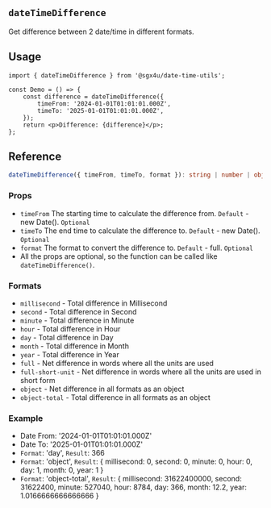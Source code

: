 ## `dateTimeDifference`

Get difference between 2 date/time in different formats.

## Usage

```tsx
import { dateTimeDifference } from '@sgx4u/date-time-utils';

const Demo = () => {
	const difference = dateTimeDifference({
		timeFrom: '2024-01-01T01:01:01.000Z',
		timeTo: '2025-01-01T01:01:01.000Z',
	});
	return <p>Difference: {difference}</p>;
};
```

## Reference

```ts
dateTimeDifference({ timeFrom, timeTo, format }): string | number | object;
```

### Props

-   `timeFrom` The starting time to calculate the difference from. `Default` - new Date(). `Optional`
-   `timeTo` The end time to calculate the difference to. `Default` - new Date(). `Optional`
-   `format` The format to convert the difference to. `Default` - full. `Optional`
-   All the props are optional, so the function can be called like `dateTimeDifference()`.

### Formats

-   `millisecond` - Total difference in Millisecond
-   `second` - Total difference in Second
-   `minute` - Total difference in Minute
-   `hour` - Total difference in Hour
-   `day` - Total difference in Day
-   `month` - Total difference in Month
-   `year` - Total difference in Year
-   `full` - Net difference in words where all the units are used
-   `full-short-unit` - Net difference in words where all the units are used in short form
-   `object` - Net difference in all formats as an object
-   `object-total` - Total difference in all formats as an object

### Example

-   Date From: '2024-01-01T01:01:01.000Z'
-   Date To: '2025-01-01T01:01:01.000Z'
-   `Format`: 'day', `Result`: 366
-   `Format`: 'object', `Result`: { millisecond: 0, second: 0, minute: 0, hour: 0, day: 1, month: 0, year: 1 }
-   `Format`: 'object-total', `Result`: { millisecond: 31622400000, second: 31622400, minute: 527040, hour: 8784, day: 366, month: 12.2, year: 1.0166666666666666 }
